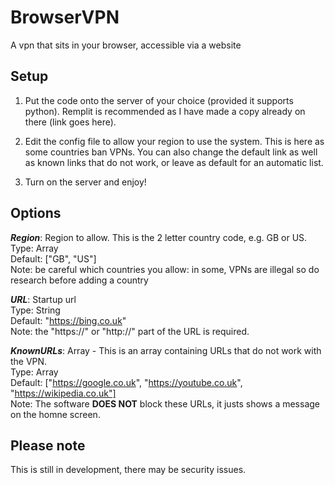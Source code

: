 # BrowserVPN
A vpn that sits in your browser, accessible via a website

## **Setup**
1. Put the code onto the server of your choice (provided it supports python). Remplit is recommended as I have made a copy already on there (link goes here).

2. Edit the config file to allow your region to use the system. This is here as some countries ban VPNs. You can also change the default link as well as known links that do not work, or leave as default for an automatic list.

3. Turn on the server and enjoy!


## **Options**

***Region***: Region to allow. This is the 2 letter country code, e.g. GB or US.
<br/> Type: Array
<br/> Default: ["GB", "US"]
<br/> Note: be careful which countries you allow: in some, VPNs are illegal so do research before adding a country


***URL***: Startup url
<br/>Type: String
<br/>Default: "https://bing.co.uk"
<br/>Note: the "https://" or "http://" part of the URL is required.

***KnownURLs***: Array - This is an array containing URLs that do not work with the VPN.
<br/>Type: Array
<br/>Default: ["https://google.co.uk", "https://youtube.co.uk", "https://wikipedia.co.uk"]
<br/>Note: The software **DOES NOT** block these URLs, it justs shows a message on the homne screen.


## **Please note**

This is still in development, there may be security issues.
